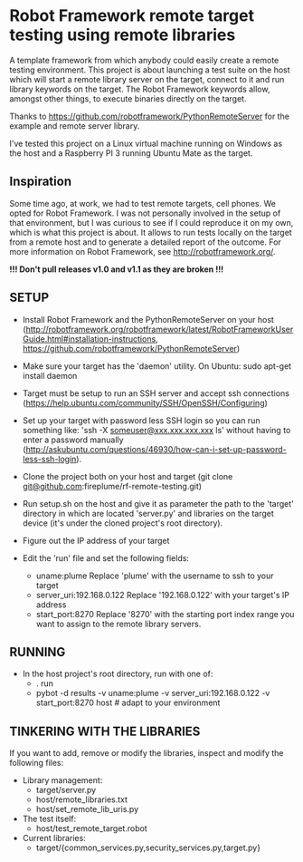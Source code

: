 # Robot Framework remote target testing using remote libraries

A template framework from which anybody could easily create a remote testing environment. This project is about launching a test suite on the host which will start a remote library server on the target, connect to it and run library keywords on the target. The Robot Framework keywords allow, amongst other things, to execute binaries directly on the target.

Thanks to https://github.com/robotframework/PythonRemoteServer for the example and remote server library.

I've tested this project on a Linux virtual machine running on Windows as the host and a Raspberry PI 3
running Ubuntu Mate as the target.

## Inspiration
Some time ago, at work, we had to test remote targets, cell phones. We opted for Robot Framework. I was not personally involved in the setup of that environment, but I was curious to see if I could reproduce it on my own, which is what this project is about. It allows to run tests locally on the target from a remote host and to generate a detailed report of the outcome. For more information on Robot Framework, see http://robotframework.org/.

__!!! Don't pull releases v1.0 and v1.1 as they are broken !!!__

## SETUP

- Install Robot Framework and the PythonRemoteServer on your host (http://robotframework.org/robotframework/latest/RobotFrameworkUserGuide.html#installation-instructions, https://github.com/robotframework/PythonRemoteServer)

- Make sure your target has the 'daemon' utility. On Ubuntu: sudo apt-get install daemon

- Target must be setup to run an SSH server and accept ssh connections (https://help.ubuntu.com/community/SSH/OpenSSH/Configuring)

- Set up your target with password less SSH login so you can run something like: 'ssh -X someuser@xxx.xxx.xxx.xxx ls' without having
to enter a password manually (http://askubuntu.com/questions/46930/how-can-i-set-up-password-less-ssh-login).

- Clone the project both on your host and target (git clone git@github.com:fireplume/rf-remote-testing.git)

- Run setup.sh on the host and give it as parameter the path to the 'target' directory in which
are located 'server.py' and libraries on the target device (it's under the cloned project's root directory).

- Figure out the IP address of your target

- Edit the 'run' file and set the following fields:
    - uname:plume                  Replace 'plume' with the username to ssh to your target
    - server_uri:192.168.0.122     Replace '192.168.0.122' with your target's IP address
    - start_port:8270              Replace '8270' with the starting port index range you want to assign to the
                                   remote library servers.

## RUNNING
- In the host project's root directory, run with one of:
    - . run
    - pybot -d results -v uname:plume -v server_uri:192.168.0.122 -v start_port:8270 host # adapt to your environment

## TINKERING WITH THE LIBRARIES
If you want to add, remove or modify the libraries, inspect and modify the following files:
- Library management:
    - target/server.py
    - host/remote_libraries.txt
    - host/set_remote_lib_uris.py
- The test itself:
    - host/test_remote_target.robot
- Current libraries:
    - target/{common_services.py,security_services.py,target.py}
